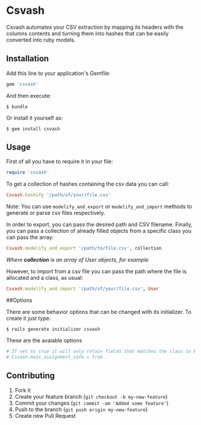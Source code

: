 # Csvash

Csvash automates your CSV extraction by mapping its headers with the columns contents and turning them into hashes that can be easily converted into ruby models.

## Installation

Add this line to your application's Gemfile:

```ruby
gem 'csvash'
```

And then execute:

```
$ bundle
```

Or install it yourself as:

```
$ gem install csvash
```

## Usage

First of all you have to require it in your file:

```ruby
require 'csvash'
```

To get a collection of hashes containing the csv data you can call:

```ruby
Csvash.hashify '/path/of/your/file.csv'
```

Note: You can use `modelify_and_export` or `modelify_and_import` methods to generate or parse csv files respectively.

In order to export, you can pass the desired path and CSV filename. Finally, you can pass a collection of already filled objects from a specific class you can pass the array:

```ruby
Csvash.modelify_and_export '/path/to/file.csv', collection
```

_Where **collection** is an array of User objects, for example_

However, to import from a csv file you can pass the path where the file is allocated and a class, as usual:

```ruby
Csvash.modelify_and_import '/path/of/your/file.csv', User
```

##Options

There are some behavior options that can be changed with its initializer. To create it just type:

```
$ rails generate initializer csvash
```

These are the avaiable options

```ruby
# If set to true it will only retain fields that matches the class to be filled. Default is false.
# Csvash.mass_assignment_safe = true
```

## Contributing

1. Fork it
2. Create your feature branch (`git checkout -b my-new-feature`)
3. Commit your changes (`git commit -am 'Added some feature'`)
4. Push to the branch (`git push origin my-new-feature`)
5. Create new Pull Request